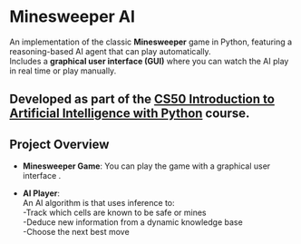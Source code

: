 # Minesweeper AI
An implementation of the classic **Minesweeper** game in Python, featuring a reasoning-based AI agent that can play automatically.  
Includes a **graphical user interface (GUI)** where you can watch the AI play in real time or play manually.

Developed as part of the [CS50 Introduction to Artificial Intelligence with Python](https://cs50.harvard.edu/ai/) course.
---
## Project Overview
- **Minesweeper Game**: You can play the game with a graphical user interface .
  
- **AI Player**:  
        An AI algorithm is that uses inference to:  
           -Track which cells are known to be safe or mines  
           -Deduce new information from a dynamic knowledge base  
           -Choose the next best move
